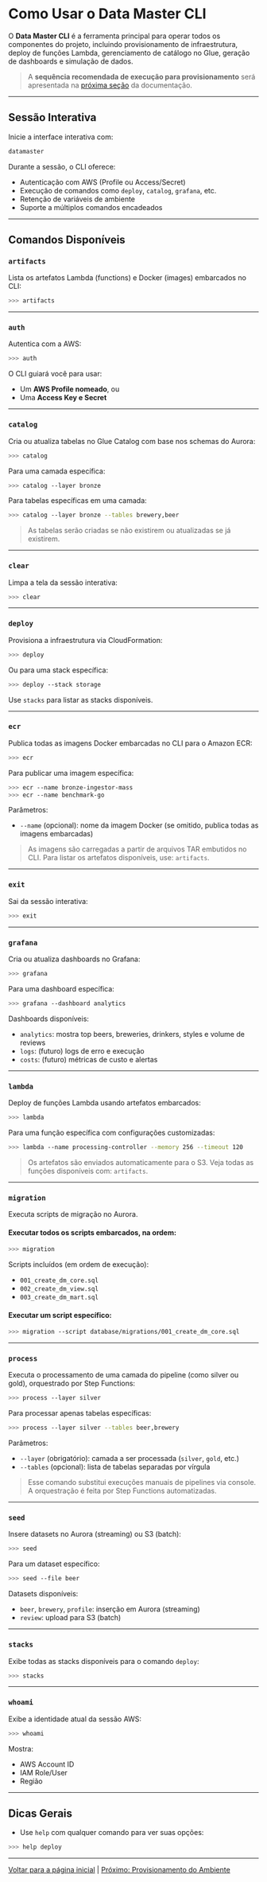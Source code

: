 # Como Usar o Data Master CLI

O **Data Master CLI** é a ferramenta principal para operar todos os componentes do projeto, incluindo provisionamento de infraestrutura, deploy de funções Lambda, gerenciamento de catálogo no Glue, geração de dashboards e simulação de dados.

> A **sequência recomendada de execução para provisionamento** será apresentada na [próxima seção](provisioning.md) da documentação.

---

## Sessão Interativa

Inicie a interface interativa com:

```bash
datamaster
```

Durante a sessão, o CLI oferece:

* Autenticação com AWS (Profile ou Access/Secret)
* Execução de comandos como `deploy`, `catalog`, `grafana`, etc.
* Retenção de variáveis de ambiente
* Suporte a múltiplos comandos encadeados

---

## Comandos Disponíveis

### `artifacts`

Lista os artefatos Lambda (functions) e Docker (images) embarcados no CLI:

```bash
>>> artifacts
```

---

### `auth`

Autentica com a AWS:

```bash
>>> auth
```

O CLI guiará você para usar:

* Um **AWS Profile nomeado**, ou
* Uma **Access Key e Secret**

---

### `catalog`

Cria ou atualiza tabelas no Glue Catalog com base nos schemas do Aurora:

```bash
>>> catalog
```

Para uma camada específica:

```bash
>>> catalog --layer bronze
```

Para tabelas específicas em uma camada:

```bash
>>> catalog --layer bronze --tables brewery,beer
```

> As tabelas serão criadas se não existirem ou atualizadas se já existirem.

---

### `clear`

Limpa a tela da sessão interativa:

```bash
>>> clear
```

---

### `deploy`

Provisiona a infraestrutura via CloudFormation:

```bash
>>> deploy
```

Ou para uma stack específica:

```bash
>>> deploy --stack storage
```

Use `stacks` para listar as stacks disponíveis.

---

### `ecr`

Publica todas as imagens Docker embarcadas no CLI para o Amazon ECR:

```bash
>>> ecr
```

Para publicar uma imagem específica:

```bash
>>> ecr --name bronze-ingestor-mass
>>> ecr --name benchmark-go
```

Parâmetros:

* `--name` (opcional): nome da imagem Docker (se omitido, publica todas as imagens embarcadas)

> As imagens são carregadas a partir de arquivos TAR embutidos no CLI.
> Para listar os artefatos disponíveis, use: `artifacts`.

---

### `exit`

Sai da sessão interativa:

```bash
>>> exit
```

---

### `grafana`

Cria ou atualiza dashboards no Grafana:

```bash
>>> grafana
```

Para uma dashboard específica:

```bash
>>> grafana --dashboard analytics
```

Dashboards disponíveis:

* `analytics`: mostra top beers, breweries, drinkers, styles e volume de reviews
* `logs`: (futuro) logs de erro e execução
* `costs`: (futuro) métricas de custo e alertas

---

### `lambda`

Deploy de funções Lambda usando artefatos embarcados:

```bash
>>> lambda
```

Para uma função específica com configurações customizadas:

```bash
>>> lambda --name processing-controller --memory 256 --timeout 120
```

> Os artefatos são enviados automaticamente para o S3.
> Veja todas as funções disponíveis com: `artifacts`.

---

### `migration`

Executa scripts de migração no Aurora.

#### Executar todos os scripts embarcados, na ordem:

```bash
>>> migration
```

Scripts incluídos (em ordem de execução):

* `001_create_dm_core.sql`
* `002_create_dm_view.sql`
* `003_create_dm_mart.sql`

#### Executar um script específico:

```bash
>>> migration --script database/migrations/001_create_dm_core.sql
```

---

### `process`

Executa o processamento de uma camada do pipeline (como silver ou gold), orquestrado por Step Functions:

```bash
>>> process --layer silver
```

Para processar apenas tabelas específicas:

```bash
>>> process --layer silver --tables beer,brewery
```

Parâmetros:

* `--layer` (obrigatório): camada a ser processada (`silver`, `gold`, etc.)
* `--tables` (opcional): lista de tabelas separadas por vírgula

> Esse comando substitui execuções manuais de pipelines via console. A orquestração é feita por Step Functions automatizadas.

---

### `seed`

Insere datasets no Aurora (streaming) ou S3 (batch):

```bash
>>> seed
```

Para um dataset específico:

```bash
>>> seed --file beer
```

Datasets disponíveis:

* `beer`, `brewery`, `profile`: inserção em Aurora (streaming)
* `review`: upload para S3 (batch)

---

### `stacks`

Exibe todas as stacks disponíveis para o comando `deploy`:

```bash
>>> stacks
```

---

### `whoami`

Exibe a identidade atual da sessão AWS:

```bash
>>> whoami
```

Mostra:

* AWS Account ID
* IAM Role/User
* Região

---

## Dicas Gerais

* Use `help` com qualquer comando para ver suas opções:

```bash
>>> help deploy
```

---

[Voltar para a página inicial](../README.md#documentação) | [Próximo: Provisionamento do Ambiente](provisioning.md)